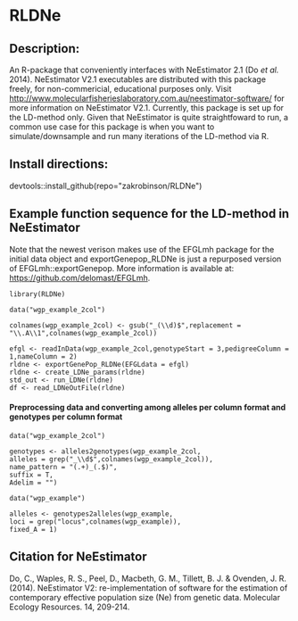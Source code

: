 # RLDNe

## Description:

An R-package that conveniently interfaces with NeEstimator 2.1 (Do <i>et al.</i> 2014). NeEstimator V2.1 executables are distributed with this package freely, for non-commericial, educational purposes only. Visit <http://www.molecularfisherieslaboratory.com.au/neestimator-software/> for more information on NeEstimator V2.1. Currently, this package is set up for the LD-method only. Given that NeEstimator is quite straightfoward to run, a common use case for this package is when you want to simulate/downsample and run many iterations of the LD-method via R.

## Install directions:

devtools::install_github(repo="zakrobinson/RLDNe")

## Example function sequence for the LD-method in NeEstimator

Note that the newest verison makes use of the EFGLmh package for the initial data object and exportGenepop_RLDNe is just a repurposed version of EFGLmh::exportGenepop. More information is available at: <https://github.com/delomast/EFGLmh>.

```         
library(RLDNe)

data("wgp_example_2col")

colnames(wgp_example_2col) <- gsub("_(\\d)$",replacement = "\\.A\\1",colnames(wgp_example_2col))

efgl <- readInData(wgp_example_2col,genotypeStart = 3,pedigreeColumn = 1,nameColumn = 2)
rldne <- exportGenePop_RLDNe(EFGLdata = efgl)
rldne <- create_LDNe_params(rldne)
std_out <- run_LDNe(rldne)
df <- read_LDNeOutFile(rldne)
```

#### Preprocessing data and converting among alleles per column format and genotypes per column format

```         
data("wgp_example_2col")

genotypes <- alleles2genotypes(wgp_example_2col,
alleles = grep("_\\d$",colnames(wgp_example_2col)),
name_pattern = "(.+)_(.$)",
suffix = T,
Adelim = "")

data("wgp_example")

alleles <- genotypes2alleles(wgp_example,
loci = grep("locus",colnames(wgp_example)),
fixed_A = 1)
```

## Citation for NeEstimator

Do, C., Waples, R. S., Peel, D., Macbeth, G. M., Tillett, B. J. & Ovenden, J. R. (2014). NeEstimator V2: re-implementation of software for the estimation of contemporary effective population size (Ne) from genetic data. Molecular Ecology Resources. 14, 209-214.
